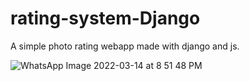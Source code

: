 # rating-system-Django
A simple photo rating webapp made with django and js.


![WhatsApp Image 2022-03-14 at 8 51 48 PM](https://user-images.githubusercontent.com/82325662/158204407-947aa89f-b89f-425f-ad4f-56f81020a66f.jpeg)
